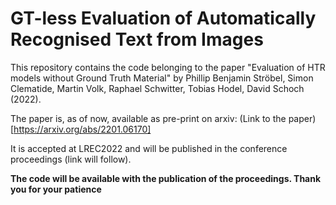 # GT-less Evaluation of Automatically Recognised Text from Images
This repository contains the code belonging to the paper "Evaluation of HTR models without Ground Truth Material" by Phillip Benjamin Ströbel, Simon Clematide, Martin Volk, Raphael Schwitter, Tobias Hodel, David Schoch (2022).

The paper is, as of now, available as pre-print on arxiv: (Link to the paper)[https://arxiv.org/abs/2201.06170]

It is accepted at LREC2022 and will be published in the conference proceedings (link will follow).

**The code will be available with the publication of the proceedings. Thank you for your patience**
